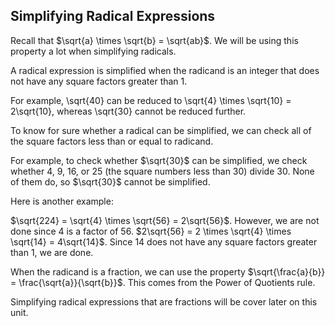 Simplifying Radical Expressions
-------

Recall that $\sqrt{a} \times \sqrt{b} = \sqrt{ab}$. We will be using this property a lot when simplifying radicals.

A radical expression is simplified when the radicand is an integer that does not have any square factors greater than 1.

For example, \sqrt{40} can be reduced to \sqrt{4} \times \sqrt{10} = 2\sqrt{10}, whereas \sqrt{30} cannot be reduced further.

To know for sure whether a radical can be simplified, we can check all of the square factors less than or equal to radicand.

For example, to check whether $\sqrt{30}$ can be simplified, we check whether 4, 9, 16, or 25 (the square numbers less than 30) divide 30. None of them do, so $\sqrt{30}$ cannot be simplified.

Here is another example:

$\sqrt{224} = \sqrt{4} \times \sqrt{56} = 2\sqrt{56}$. However, we are not done since 4 is a factor of 56. $2\sqrt{56} = 2 \times \sqrt{4} \times \sqrt{14} = 4\sqrt{14}$. Since 14 does not have any square factors greater than 1, we are done.

When the radicand is a fraction, we can use the property
$\sqrt{\frac{a}{b}} = \frac{\sqrt{a}}{\sqrt{b}}$. This comes from the Power of Quotients rule.

Simplifying radical expressions that are fractions will be cover later on this unit.